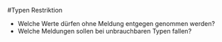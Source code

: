 #Typen Restriktion

* Welche Werte dürfen ohne Meldung entgegen genommen werden?
* Welche Meldungen sollen bei unbrauchbaren Typen fallen? 